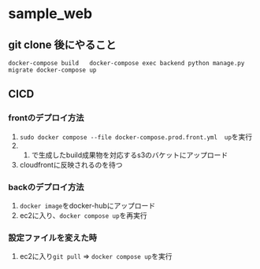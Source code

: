 # sample_web

## git clone 後にやること
`
docker-compose build  
docker-compose exec backend python manage.py migrate
docker-compose up
`
## CICD
### frontのデプロイ方法
1. `sudo docker compose --file docker-compose.prod.front.yml  up`を実行
2. 1. で生成したbuild成果物を対応するs3のバケットにアップロード
3. cloudfrontに反映されるのを待つ

### backのデプロイ方法
1. `docker image`をdocker-hubにアップロード
2. ec2に入り、`docker compose up`を再実行

### 設定ファイルを変えた時
1. ec2に入り`git pull` => `docker compose up`を実行
